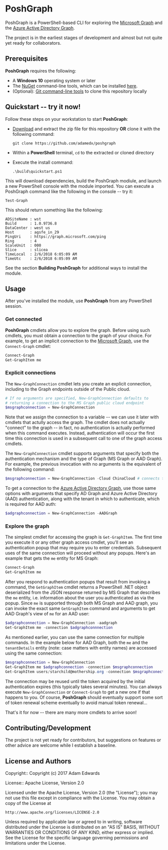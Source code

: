 PoshGraph
=========
PoshGraph is a PowerShell-based CLI for exploring the [Microsoft Graph](https://graph.microsoft.io/) and the [Azure Active Directory Graph](https://msdn.microsoft.com/Library/Azure/Ad/Graph/howto/azure-ad-graph-api-operations-overview).

The project is in the earliest stages of development and almost but not quite yet ready for collaborators.

## Prerequisites
**PoshGraph** requires the following:
* A **Windows 10** operating system or later
* The [NuGet](https://nuget.org) command-line tools, which can be installed [here](https://dist.nuget.org/win-x86-commandline/latest/nuget.exe).
* (Optional): [Git command-line tools](https://git-for-windows.github.io/) to clone this repository locally

## Quickstart -- try it now!
Follow these steps on your workstation to start **PoshGraph**:

* [Download](https://github.com/adamedx/poshgraph/archive/master.zip) and extract the zip file for this repository **OR** clone it with the following command:

  `git clone https://github.com/adamedx/poshgraph`

* Within a **PowerShell** terminal, `cd` to the extracted or cloned directory
* Execute the install command:

  `.\build\quickstart.ps1`

This will download dependencies, build the PoshGraph modiule, and launch a new PowerShell console with the module imported. You can execute a PoshGraph command like the following in the console -- try it:

  `Test-Graph`

This should return something like the following:

    ADSiteName : wst
    Build      : 1.0.9736.8
    DataCenter : west us
    Host       : agsfe_in_29
    PingUri    : https://graph.microsoft.com/ping
    Ring       : 4
    ScaleUnit  : 000
    Slice      : slicea
    TimeLocal  : 2/6/2018 6:05:09 AM
    TimeUtc    : 2/6/2018 6:05:09 AM

See the section **Building PoshGraph** for additional ways to install the module.

## Usage
After you've installed the module, use **PoshGraph** from any PowerShell session.

### Get connected

**PoshGraph** cmdlets allow you to explore the graph. Before using such cmdlets, you must obtain a connection to the graph of your choice. For example, to get an implicit connection to the [Microsoft Graph](https://graph.microsoft.io/), use the `Connect-Graph` cmdlet:

```powershell
Connect-Graph
Get-GraphItem me
```

### Explicit connections
The `New-GraphConnection` cmdlet lets you create an explicit connection, including to the Graph endpoints outside of the Public cloud.

```powershell
# If no arguments are specified, New-GraphConnection defaults to
# returning a connection to the MS Graph public cloud endpoint
$msgraphconnection = New-GraphConnection
```

Note that we assign the connection to a variable -- we can use it later with cmdlets that actully access the graph. The cmdlet does not actually "connect" to the graph -- in fact, no authentication is actually performed when this command executes. Instead, authentication will occur the first time this connection is used in a subsequent call to one of the graph access cmdlets.

The `New-GraphConnection` cmdlet supports arguments that specify both the authentication mechanism and the type of Graph (MS Graph or AAD Graph). For example, the previous invocation with no arguments is the equivalent of the following command:

```powershell
$msgraphconnection = New-GraphConnection -Cloud ChinaCloud # connects to MS Graph in the China cloud
```

To get a connection to the [Azure Active Directory Graph](https://msdn.microsoft.com/Library/Azure/Ad/Graph/howto/azure-ad-graph-api-operations-overview), use those same options with arguments that specify AD Graph and Azure Active Directory (AAD) authentication, along with the tenant in which to authenticate, which is required for AAD auth:

```powershell
$adgraphconnection = New-GraphConnection -AADGraph
```

### Explore the graph
The simplest cmdlet for accessing the graph is `Get-GraphItem`. The first time you execute it or any other graph access cmdlet, you'll see an authentication popup that may require you to enter credentials. Subsequent uses of the same connection will proceed without any popups. Here's an example that gets the `me` entity for MS Graph:

```powershell
Connect-Graph
Get-GraphItem me
```

After you respond to authentication popups that result from invoking a command, the `GetGraphItem` cmdlet returns a PowerShell .NET object deserialized from the JSON response returned by MS Graph that describes the `me` entity, i.e. information about the user you authenticated as via the popup. Since `me` is supported through both MS Graph and AAD graph, you can invoke the exact same `GetGraphItem` command and arguments to get AAD Graph's view of `me` for an AAD user:

```powershell
$adgraphconnection = New-GraphConnection -aadgraph
Get-GraphItem me -connection $adgraphconnnection
```

As mentioned earlier, you can use the same connection for multiple commands. In the example below for AAD Graph, both the `me` and the `tenantDetails` entity (note: case matters with entity names) are accessed using the same connection:

```powershell
$msgraphconnection = New-GraphConnection
Get-GraphItem me $adgraphconnection -connection $msgraphconnection
Get-GraphItem users/starchild@mothership.org -connection $msgraphconection
```

The connection may be reused until the token acquired by the initial authentication expires (this typically takes several minutes). You can always execute `New-GraphConnection` or `Connect-Graph` to get a new one if that happens to you. Of course, **PoshGraph** should eventually support some sort of token renewal scheme eventually to avoid manual token renewal...

That's it for now -- there are many more cmdlets to arrive soon!

## Contributing/Development
The project is not yet ready for contributors, but suggestions on features or other advice are welcome while I establish a baseline.

License and Authors
-------------------
Copyright:: Copyright (c) 2017 Adam Edwards

License:: Apache License, Version 2.0

Licensed under the Apache License, Version 2.0 (the "License");
you may not use this file except in compliance with the License.
You may obtain a copy of the License at

    http://www.apache.org/licenses/LICENSE-2.0

Unless required by applicable law or agreed to in writing, software
distributed under the License is distributed on an "AS IS" BASIS,
WITHOUT WARRANTIES OR CONDITIONS OF ANY KIND, either express or implied.
See the License for the specific language governing permissions and
limitations under the License.

